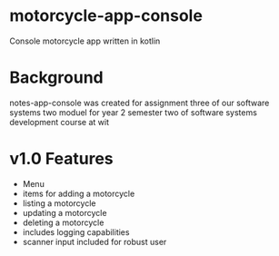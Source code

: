 # motorcycle-app-console
Console motorcycle app written in kotlin

# Background
notes-app-console was created for assignment three of our software systems two moduel for year 2 semester two of software systems development course at wit 

# v1.0 Features 
- Menu 
- items for adding a motorcycle
- listing a motorcycle
- updating a motorcycle
- deleting a motorcycle
- includes logging capabilities 
- scanner input included for robust user 
